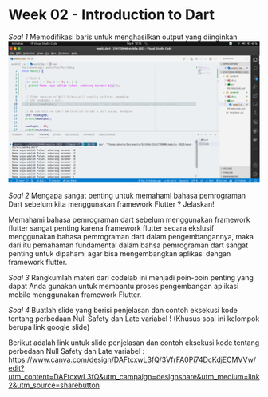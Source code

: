 # Week 02 - Introduction to Dart

*Soal 1* 
Memodifikasi baris untuk menghasilkan output yang diinginkan
![image](./docs/soal1.png)

*Soal 2*
Mengapa sangat penting untuk memahami bahasa pemrograman Dart sebelum kita menggunakan framework Flutter ? Jelaskan!

Memahami bahasa pemrograman dart sebelum menggunakan framework flutter sangat penting karena framework flutter secara ekslusif menggunakan bahasa pemrograman dart dalam pengembangannya, maka dari itu pemahaman fundamental dalam bahsa pemrograman dart sangat penting untuk dipahami agar bisa mengembangkan aplikasi dengan framework flutter.

*Soal 3*
Rangkumlah materi dari codelab ini menjadi poin-poin penting yang dapat Anda gunakan untuk membantu proses pengembangan aplikasi mobile menggunakan framework Flutter.

*Soal 4*
Buatlah slide yang berisi penjelasan dan contoh eksekusi kode tentang perbedaan Null Safety dan Late variabel ! (Khusus soal ini kelompok berupa link google slide)

Berikut adalah link untuk slide penjelasan dan contoh eksekusi kode tentang perbedaan Null Safety dan Late variabel :
https://www.canva.com/design/DAFtcxwL3fQ/3VfrFA0Pi74DcKdjECMVVw/edit?utm_content=DAFtcxwL3fQ&utm_campaign=designshare&utm_medium=link2&utm_source=sharebutton